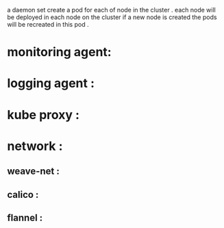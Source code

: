 a daemon set create a pod for each of node in the cluster . 
each node will be  deployed in each node on the cluster if a new node is created the pods will be recreated in this pod .


# monitoring agent: 

# logging agent : 

# kube proxy : 

# network : 

## weave-net :

## calico :

## flannel :
